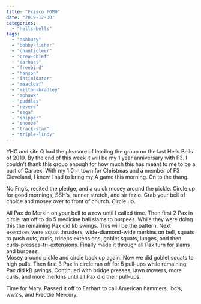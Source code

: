 ```yaml
---
title: "Frisco FOMO"
date: "2019-12-30"
categories: 
  - "hells-bells"
tags: 
  - "ashbury"
  - "bobby-fisher"
  - "chanticleer"
  - "crew-chief"
  - "earhart"
  - "freebird"
  - "hanson"
  - "intimidator"
  - "meatloaf"
  - "milton-bradley"
  - "mohawk"
  - "puddles"
  - "revere"
  - "sega"
  - "shipper"
  - "snooze"
  - "track-star"
  - "triple-lindy"
---
```


YHC and site Q had the pleasure of leading the group on the last Hells Bells of 2019. By the end of this week it will be my 1 year anniversary with F3. I couldn’t thank this group enough for how much this has meant to me to be a part of Carpex. With my 1.0 in town for Christmas and a member of F3 Cleveland, I knew I had to bring my A game this morning. On to the thang.  

No Fng’s, recited the pledge, and a quick mosey around the pickle. Circle up for good mornings, SSH’s, runner stretch, and sir fazio. Grab your bell of choice and mosey over to front of church. Circle up.  

All Pax do Merkin on your bell to a row until I called time. Then first 2 Pax in circle ran off to do 5 medicine ball slams to burpees. While they were doing this the remaining Pax did kb swings. This will be the pattern. Next exercises were squat thrusters, wide-diamond-wide merkins on bell, squats to push outs, curls, triceps extensions, goblet squats, lunges, and then curls-presses-tri-extensions. Finally made it through all Pax turn for slams and burpees.  
Mosey around pickle and circle back up again. Now we did goblet squats to high pulls. Then first 3 Pax in circle ran off for 5 pull-ups while remaining Pax did kB swings. Continued with bridge presses, lawn mowers, more curls, and more merkins until all Pax did their pull-ups.  

Time for Mary. Passed it off to Earhart to call American hammers, lbc’s, ww2’s, and Freddie Mercury.
